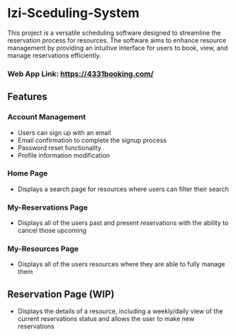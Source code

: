 # Izi-Sceduling-System

This project is a versatile scheduling software designed to streamline the reservation process for resources. The software aims to enhance resource management by providing an intuitive interface for users to book, view, and manage reservations efficiently.

### Web App Link: https://4331booking.com/

## Features

### Account Management

- Users can sign up with an email
- Email confirmation to complete the signup process
- Password reset functionality
- Profile information modification

### Home Page

- Displays a search page for resources where users can filter their search

### My-Reservations Page

- Displays all of the users past and present reservations with the ability to cancel those upcoming

### My-Resources Page

- Displays all of the users resources where they are able to fully manage them

## Reservation Page (WIP)

- Displays the details of a resource, including a weekly/daily view of the current reservations status and allows the user to make new reservations

